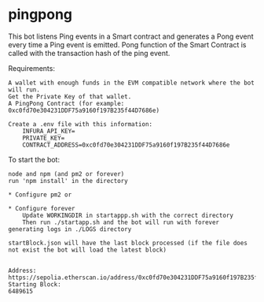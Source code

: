 # pingpong

This bot listens Ping events in a Smart contract and generates a Pong event every time a Ping event is emitted.
Pong function of the Smart Contract is called with the transaction hash of the ping event.

Requirements:

    A wallet with enough funds in the EVM compatible network where the bot will run.
    Get the Private Key of that wallet.
    A PingPong Contract (for example: 0xc0fd70e304231DDF75a9160f197B235f44D7686e)    

    Create a .env file with this information:
        INFURA_API_KEY=
        PRIVATE_KEY=
        CONTRACT_ADDRESS=0xc0fd70e304231DDF75a9160f197B235f44D7686e

To start the bot:

    node and npm (and pm2 or forever)
    run 'npm install' in the directory

    * Configure pm2 or

    * Configure forever
        Update WORKINGDIR in startappp.sh with the correct directory
        Then run ./startapp.sh and the bot will run with forever generating logs in ./LOGS directory

    startBlock.json will have the last block processed (if the file does not exist the bot will load the latest block)


    Address:
    https://sepolia.etherscan.io/address/0xc0fd70e304231DDF75a9160f197B235f44D7686e
    Starting Block:
    6489615
